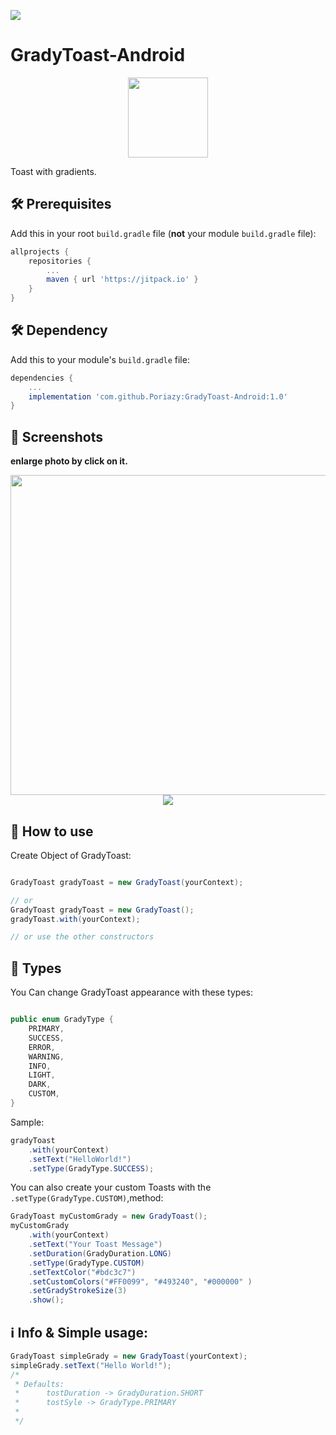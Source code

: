 [![](https://jitpack.io/v/Poriazy/GradyToast-Android.svg)](https://jitpack.io/#Poriazy/GradyToast-Android)

# GradyToast-Android

<div align="center">
	<img src="https://poriazed.com/grady-toast/logo.png" width="128">
</div>

Toast with gradients.

## 🛠 Prerequisites

Add this in your root `build.gradle` file (**not** your module `build.gradle` file):

```gradle
allprojects {
	repositories {
		...
		maven { url 'https://jitpack.io' }
	}
}
```

## 🛠 Dependency

Add this to your module's `build.gradle` file:

```gradle
dependencies {
	...
	implementation 'com.github.Poriazy:GradyToast-Android:1.0'
}
```


## 📱 Screenshots

**enlarge photo by click on it.**

<div align="center">
	<img src="https://poriazed.com/grady-toast/grady.jpg" width="512">
	<br>
	<img src="https://poriazed.com/grady-toast/collage.jpg">
</div>


## 🤔 How to use

Create Object of GradyToast:
```java

GradyToast gradyToast = new GradyToast(yourContext);

// or
GradyToast gradyToast = new GradyToast();
gradyToast.with(yourContext);

// or use the other constructors

```


## 🎨 Types

You Can change GradyToast appearance with these types:


``` java

public enum GradyType {
    PRIMARY,
    SUCCESS,
    ERROR,
    WARNING,
    INFO,
    LIGHT,
    DARK,
    CUSTOM,
}

```
Sample: 

``` java
gradyToast
	.with(yourContext)
	.setText("HelloWorld!")
	.setType(GradyType.SUCCESS);
```

You can also create your custom Toasts with the `.setType(GradyType.CUSTOM)`,method:

``` java
GradyToast myCustomGrady = new GradyToast();
myCustomGrady
	.with(yourContext)
	.setText("Your Toast Message")
	.setDuration(GradyDuration.LONG)
	.setType(GradyType.CUSTOM)
	.setTextColor("#bdc3c7")
	.setCustomColors("#FF0099", "#493240", "#000000" )
	.setGradyStrokeSize(3)
	.show();
```

## ℹ Info & Simple usage:

``` java
GradyToast simpleGrady = new GradyToast(yourContext);
simpleGrady.setText("Hello World!");
/*
 * Defaults:
 *		tostDuration -> GradyDuration.SHORT 
 *		tostSyle -> GradyType.PRIMARY
 *
 */
```
